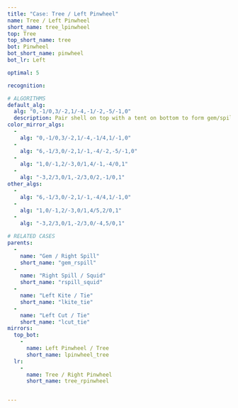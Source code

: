 ```yaml
---
title: "Case: Tree / Left Pinwheel"
name: Tree / Left Pinwheel
short_name: tree_lpinwheel
top: Tree
top_short_name: tree
bot: Pinwheel
bot_short_name: pinwheel
bot_lr: Left

optimal: 5

recognition:

# ALGORITHMS
default_alg:
  alg: "0,-1/0,3/-2,1/-4,-1/-2,-5/-1,0"
  description: Pair shell on top with a tent on bottom to form gem/spill.
color_mirror_algs:
  -
    alg: "0,-1/0,3/-2,1/-4,-1/4,1/-1,0"
  -
    alg: "6,-1/3,0/-2,1/-1,-4/-2,-5/-1,0"
  -
    alg: "1,0/-1,2/-3,0/1,4/-1,-4/0,1"
  -
    alg: "-3,2/3,0/1,-2/3,0/2,-1/0,1"
other_algs:
  -
    alg: "6,-1/3,0/-2,1/-1,-4/4,1/-1,0"
  -
    alg: "1,0/-1,2/-3,0/1,4/5,2/0,1"
  -
    alg: "-3,2/3,0/1,-2/3,0/-4,5/0,1"

# RELATED CASES
parents:
  -
    name: "Gem / Right Spill"
    short_name: "gem_rspill"
  -
    name: "Right Spill / Squid"
    short_name: "rspill_squid"
  -
    name: "Left Kite / Tie"
    short_name: "lkite_tie"
  -
    name: "Left Cut / Tie"
    short_name: "lcut_tie"
mirrors:
  top_bot:
    -
      name: Left Pinwheel / Tree
      short_name: lpinwheel_tree
  lr:
    -
      name: Tree / Right Pinwheel
      short_name: tree_rpinwheel


---
```


